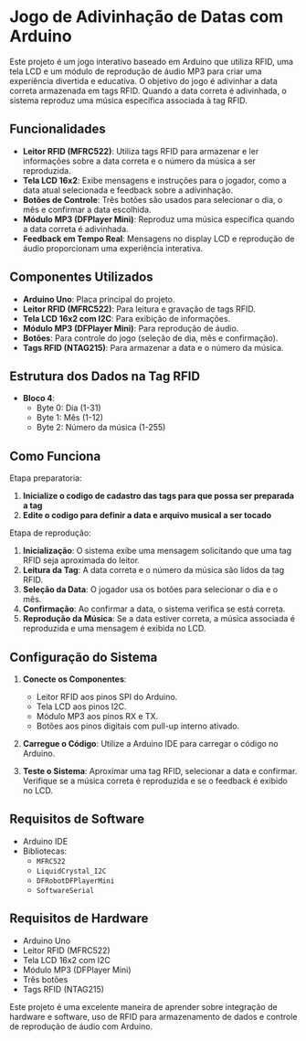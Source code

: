 # Jogo de Adivinhação de Datas com Arduino

Este projeto é um jogo interativo baseado em Arduino que utiliza RFID, uma tela LCD e um módulo de reprodução de áudio MP3 para criar uma experiência divertida e educativa. O objetivo do jogo é adivinhar a data correta armazenada em tags RFID. Quando a data correta é adivinhada, o sistema reproduz uma música específica associada à tag RFID.

## Funcionalidades

- **Leitor RFID (MFRC522)**: Utiliza tags RFID para armazenar e ler informações sobre a data correta e o número da música a ser reproduzida.
- **Tela LCD 16x2**: Exibe mensagens e instruções para o jogador, como a data atual selecionada e feedback sobre a adivinhação.
- **Botões de Controle**: Três botões são usados para selecionar o dia, o mês e confirmar a data escolhida.
- **Módulo MP3 (DFPlayer Mini)**: Reproduz uma música específica quando a data correta é adivinhada.
- **Feedback em Tempo Real**: Mensagens no display LCD e reprodução de áudio proporcionam uma experiência interativa.

## Componentes Utilizados

- **Arduino Uno**: Placa principal do projeto.
- **Leitor RFID (MFRC522)**: Para leitura e gravação de tags RFID.
- **Tela LCD 16x2 com I2C**: Para exibição de informações.
- **Módulo MP3 (DFPlayer Mini)**: Para reprodução de áudio.
- **Botões**: Para controle do jogo (seleção de dia, mês e confirmação).
- **Tags RFID (NTAG215)**: Para armazenar a data e o número da música.

## Estrutura dos Dados na Tag RFID

- **Bloco 4**:
  - Byte 0: Dia (1-31)
  - Byte 1: Mês (1-12)
  - Byte 2: Número da música (1-255)

## Como Funciona

Etapa preparatoria:
1. **Inicialize o codigo de cadastro das tags para que possa ser preparada a tag**
2. **Edite o codigo para definir a data e arquivo musical a ser tocado**

Etapa de reprodução:
1. **Inicialização**: O sistema exibe uma mensagem solicitando que uma tag RFID seja aproximada do leitor.
2. **Leitura da Tag**: A data correta e o número da música são lidos da tag RFID.
3. **Seleção da Data**: O jogador usa os botões para selecionar o dia e o mês.
4. **Confirmação**: Ao confirmar a data, o sistema verifica se está correta.
5. **Reprodução da Música**: Se a data estiver correta, a música associada é reproduzida e uma mensagem é exibida no LCD.

## Configuração do Sistema

1. **Conecte os Componentes**: 
   - Leitor RFID aos pinos SPI do Arduino.
   - Tela LCD aos pinos I2C.
   - Módulo MP3 aos pinos RX e TX.
   - Botões aos pinos digitais com pull-up interno ativado.

2. **Carregue o Código**: Utilize a Arduino IDE para carregar o código no Arduino.

3. **Teste o Sistema**: Aproximar uma tag RFID, selecionar a data e confirmar. Verifique se a música correta é reproduzida e se o feedback é exibido no LCD.

## Requisitos de Software

- Arduino IDE
- Bibliotecas:
  - `MFRC522`
  - `LiquidCrystal_I2C`
  - `DFRobotDFPlayerMini`
  - `SoftwareSerial`

## Requisitos de Hardware

- Arduino Uno
- Leitor RFID (MFRC522)
- Tela LCD 16x2 com I2C
- Módulo MP3 (DFPlayer Mini)
- Três botões
- Tags RFID (NTAG215)

Este projeto é uma excelente maneira de aprender sobre integração de hardware e software, uso de RFID para armazenamento de dados e controle de reprodução de áudio com Arduino.
